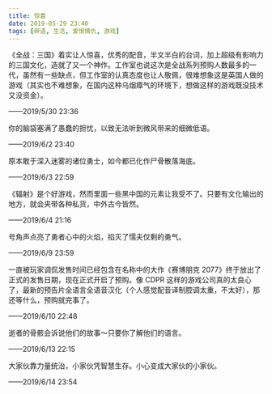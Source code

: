 ```yaml
---
title: 惊喜
date: 2019-05-29 23:40
tags: [碎语, 生活, 爱恨情仇, 游戏]
---
```


《全战：三国》着实让人惊喜，优秀的配音，半文半白的台词，加上超级有影响力的三国文化，造就了又一个神作。工作室也说这次是全战系列预购人数最多的一代，虽然有一些缺点，但工作室的认真态度也让人敬佩，很难想象这是英国人做的游戏（其实也不难想象，在国内这种乌烟瘴气的环境下，想做这样的游戏既没技术又没资金）。

——2019/5/30 23:36

你的脑袋塞满了愚蠢的担忧，以致无法听到微风带来的细微低语。

——2019/6/2 23:40

原本敢于深入迷雾的诸位勇士，如今都已化作尸骨散落海底。

——2019/6/3 22:59

《辐射》是个好游戏，然而里面一些黑中国的元素让我受不了。只要有文化输出的地方，就会夹带各种私货，中外古今皆然。

——2019/6/4 21:16

号角声点亮了勇者心中的火焰，掐灭了懦夫仅剩的勇气。

——2019/6/9 23:59

一直被玩家调侃发售时间已经包含在名称中的大作《赛博朋克 2077》终于放出了正式的发售日期，现在正式开启了预购。像 CDPR 这样的游戏公司真的太良心了，最新的预告片全语言全语音汉化（个人感觉配音译制腔调太重，不太好），那还等什么，预购就完事了。

——2019/6/10 22:48

逝者的骨骸会诉说他们的故事～只要你了解他们的语言。

——2019/6/13 22:15

大家伙靠力量统治，小家伙凭智慧生存。小心变成大家伙的小家伙。

——2019/6/14 23:54


